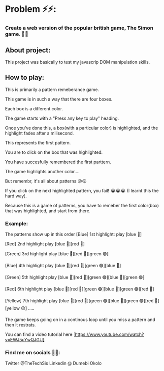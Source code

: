# Problem ⚡⚡:
### Create a web version of the popular british game, The Simon game. 🎲🎲

## About project:
This project was basically to test my javascrip DOM manipulation skills. 

## How to play:
This is primarily a pattern remeberance game.


This game is in such a way that there are four boxes.


Each box is a different color. 


The game starts with a "Press any key to play" heading. 


Once you've done this, a box(with a particular color) is highlighted, and the highlight fades after a milisecond. 


This represents the first pattern. 


You are to click on the box that was highlighted. 


You have succesfully remembered the first parttern.


The game highlights another color....


But remembr, it's all about patterns 😜😜


If you click on the next highlighted pattern, you fail! 😭😭😭 (I learnt this the hard way).


Because this is a game of patterns, you have to remeber the first color(box) that was highlighted, and start from there. 


### Example: 
The patterns show up in this order
[Blue] 1st highlight:
play [blue 🔵]

[Red]  2nd highlight
play [blue 🔵][red 🔴]

[Green] 3rd highlight
play [blue 🔵][red 🔴][green 🟢]

[Blue]  4th highlight
play [blue 🔵][red 🔴][green 🟢][blue 🔵]

[Green] 5th highlight
play [blue 🔵][red 🔴][green 🟢][blue 🔵][green 🟢]

[Red]   6th highlight
play [blue 🔵][red 🔴][green 🟢][blue 🔵][green 🟢][red 🔴]

[Yellow] 7th highlight
play [blue 🔵][red 🔴][green 🟢][blue 🔵][green 🟢][red 🔴][yellow 🟡]
.....

The game keeps going on in a continous loop until you miss a pattern and then it restrats. 


You can find a video tutorial here [https://www.youtube.com/watch?v=EWJ5uYwQJGU]


### Find me on socials 🐣🐣:
Twitter  @TheTechSis 
Linkedin @ Dumebi Okolo
